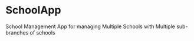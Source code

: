 # SchoolApp
School Management App for managing Multiple Schools with Multiple sub-branches of schools
